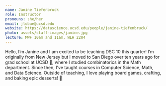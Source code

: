 ```yaml
---
name: Janine Tiefenbruck
role: Instructor
pronouns: she/her
email: jlobue@ucsd.edu
website: https://datascience.ucsd.edu/people/janine-tiefenbruck/
photo: assets/staff-images/janine.jpg
lecture: MWF 10am and 11am, WLH 2204
---
```


Hello, I’m Janine and I am excited to be teaching DSC 10 this quarter! I’m originally from New Jersey but I moved to San Diego over ten years ago for grad school at UCSD 🔱, where I studied combinatorics in the Math department. Since then, I've taught courses in Computer Science, Math, and Data Science. Outside of teaching, I love playing board games, crafting, and baking epic desserts! 🧁
